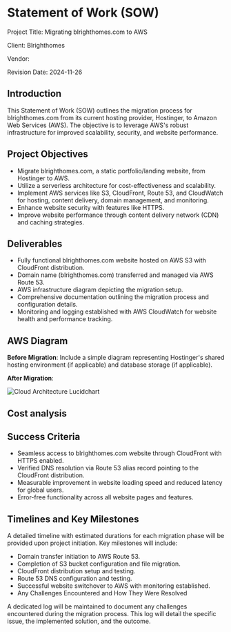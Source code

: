 # Statement of Work (SOW)

Project Title: Migrating blrighthomes.com to AWS

Client: Blrighthomes

Vendor:

Revision Date: 2024-11-26

## Introduction

This Statement of Work (SOW) outlines the migration process for blrighthomes.com from its current hosting provider, Hostinger, to Amazon Web Services (AWS). The objective is to leverage AWS's robust infrastructure for improved scalability, security, and website performance.

## Project Objectives

- Migrate blrighthomes.com, a static portfolio/landing website, from Hostinger to AWS.
- Utilize a serverless architecture for cost-effectiveness and scalability.
- Implement AWS services like S3, CloudFront, Route 53, and CloudWatch for hosting, content delivery, domain management, and monitoring.
- Enhance website security with features like HTTPS.
- Improve website performance through content delivery network (CDN) and caching strategies.

## Deliverables

- Fully functional blrighthomes.com website hosted on AWS S3 with CloudFront distribution.
- Domain name (blrighthomes.com) transferred and managed via AWS Route 53.
- AWS infrastructure diagram depicting the migration setup.
- Comprehensive documentation outlining the migration process and configuration details.
- Monitoring and logging established with AWS CloudWatch for website health and performance tracking.

## AWS Diagram

**Before Migration**: Include a simple diagram representing Hostinger's shared hosting environment (if applicable) and database storage (if applicable).

**After Migration**:

![Cloud Architecture Lucidchart](https://github.com/user-attachments/assets/6a0e1725-72ea-417d-8487-1018893e2300)

## Cost analysis



## Success Criteria

- Seamless access to blrighthomes.com website through CloudFront with HTTPS enabled.
- Verified DNS resolution via Route 53 alias record pointing to the CloudFront distribution.
- Measurable improvement in website loading speed and reduced latency for global users.
- Error-free functionality across all website pages and features.

## Timelines and Key Milestones

A detailed timeline with estimated durations for each migration phase will be provided upon project initiation. Key milestones will include:

- Domain transfer initiation to AWS Route 53.
- Completion of S3 bucket configuration and file migration.
- CloudFront distribution setup and testing.
- Route 53 DNS configuration and testing.
- Successful website switchover to AWS with monitoring established.
- Any Challenges Encountered and How They Were Resolved
  
A dedicated log will be maintained to document any challenges encountered during the migration process. This log will detail the specific issue, the implemented solution, and the outcome.









